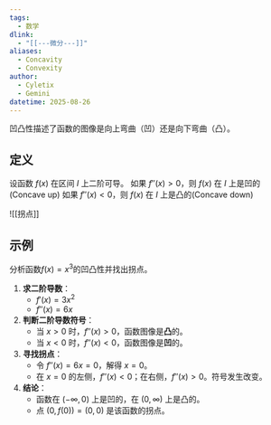 ```yaml
---
tags:
  - 数学
dlink:
  - "[[---微分---]]"
aliases:
  - Concavity
  - Convexity
author:
  - Cyletix
  - Gemini
datetime: 2025-08-26
---
```

凹凸性描述了函数的图像是向上弯曲（凹）还是向下弯曲（凸）。
## 定义
设函数 $f(x)$ 在区间 $I$ 上二阶可导。
如果 $f''(x) > 0$，则 $f(x)$ 在 $I$ 上是凹的(Concave up)
如果 $f''(x) < 0$，则 $f(x)$ 在 $I$ 上是凸的(Concave down)


![[拐点]]

## 示例
分析函数$f(x) = x^3$的凹凸性并找出拐点。
1.  **求二阶导数**：
    * $f'(x) = 3x^2$
    * $f''(x) = 6x$
2.  **判断二阶导数符号**：
    * 当 $x > 0$ 时，$f''(x) > 0$，函数图像是**凸**的。
    * 当 $x < 0$ 时，$f''(x) < 0$，函数图像是**凹**的。
3.  **寻找拐点**：
    * 令 $f''(x) = 6x = 0$，解得 $x=0$。
    * 在 $x=0$ 的左侧，$f''(x) < 0$；在右侧，$f''(x) > 0$。符号发生改变。
4.  **结论**：
    * 函数在 $(-\infty, 0)$ 上是凹的，在 $(0, \infty)$ 上是凸的。
    * 点 $(0, f(0)) = (0, 0)$ 是该函数的拐点。
